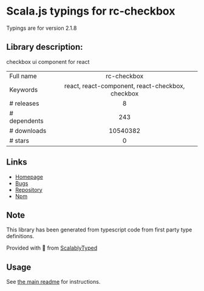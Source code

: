 
# Scala.js typings for rc-checkbox

Typings are for version 2.1.8

## Library description:
checkbox ui component for react

|                    |                 |
| ------------------ | :-------------: |
| Full name          | rc-checkbox |
| Keywords           | react, react-component, react-checkbox, checkbox |
| # releases         | 8 |
| # dependents       | 243 |
| # downloads        | 10540382 |
| # stars            | 0 |

## Links
- [Homepage](http://github.com/react-component/checkbox)
- [Bugs](http://github.com/react-component/checkbox/issues)
- [Repository](https://github.com/react-component/checkbox)
- [Npm](https://www.npmjs.com/package/rc-checkbox)
    


## Note
This library has been generated from typescript code from first party type definitions.

Provided with :purple_heart: from [ScalablyTyped](https://github.com/oyvindberg/ScalablyTyped)

## Usage
See [the main readme](../../readme.md) for instructions.


